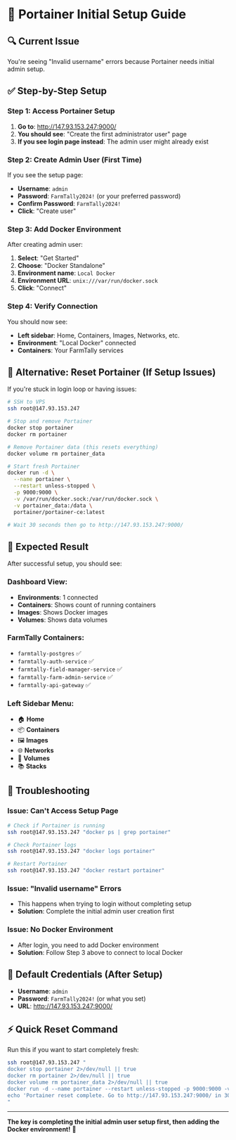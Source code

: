# 🚀 Portainer Initial Setup Guide

## 🔍 Current Issue
You're seeing "Invalid username" errors because Portainer needs initial admin setup.

## ✅ Step-by-Step Setup

### **Step 1: Access Portainer Setup**
1. **Go to**: http://147.93.153.247:9000/
2. **You should see**: "Create the first administrator user" page
3. **If you see login page instead**: The admin user might already exist

### **Step 2: Create Admin User (First Time)**
If you see the setup page:
- **Username**: `admin`
- **Password**: `FarmTally2024!` (or your preferred password)
- **Confirm Password**: `FarmTally2024!`
- **Click**: "Create user"

### **Step 3: Add Docker Environment**
After creating admin user:
1. **Select**: "Get Started"
2. **Choose**: "Docker Standalone"
3. **Environment name**: `Local Docker`
4. **Environment URL**: `unix:///var/run/docker.sock`
5. **Click**: "Connect"

### **Step 4: Verify Connection**
You should now see:
- **Left sidebar**: Home, Containers, Images, Networks, etc.
- **Environment**: "Local Docker" connected
- **Containers**: Your FarmTally services

## 🔧 Alternative: Reset Portainer (If Setup Issues)

If you're stuck in login loop or having issues:

```bash
# SSH to VPS
ssh root@147.93.153.247

# Stop and remove Portainer
docker stop portainer
docker rm portainer

# Remove Portainer data (this resets everything)
docker volume rm portainer_data

# Start fresh Portainer
docker run -d \
  --name portainer \
  --restart unless-stopped \
  -p 9000:9000 \
  -v /var/run/docker.sock:/var/run/docker.sock \
  -v portainer_data:/data \
  portainer/portainer-ce:latest

# Wait 30 seconds then go to http://147.93.153.247:9000/
```

## 🎯 Expected Result

After successful setup, you should see:

### **Dashboard View**:
- **Environments**: 1 connected
- **Containers**: Shows count of running containers
- **Images**: Shows Docker images
- **Volumes**: Shows data volumes

### **FarmTally Containers**:
- `farmtally-postgres` ✅
- `farmtally-auth-service` ✅
- `farmtally-field-manager-service` ✅
- `farmtally-farm-admin-service` ✅
- `farmtally-api-gateway` ✅

### **Left Sidebar Menu**:
- 🏠 **Home**
- 📦 **Containers**
- 🖼️ **Images**
- 🌐 **Networks**
- 💾 **Volumes**
- 📚 **Stacks**

## 🚨 Troubleshooting

### **Issue: Can't Access Setup Page**
```bash
# Check if Portainer is running
ssh root@147.93.153.247 "docker ps | grep portainer"

# Check Portainer logs
ssh root@147.93.153.247 "docker logs portainer"

# Restart Portainer
ssh root@147.93.153.247 "docker restart portainer"
```

### **Issue: "Invalid username" Errors**
- This happens when trying to login without completing setup
- **Solution**: Complete the initial admin user creation first

### **Issue: No Docker Environment**
- After login, you need to add Docker environment
- **Solution**: Follow Step 3 above to connect to local Docker

## 🔑 Default Credentials (After Setup)
- **Username**: `admin`
- **Password**: `FarmTally2024!` (or what you set)
- **URL**: http://147.93.153.247:9000/

## ⚡ Quick Reset Command

Run this if you want to start completely fresh:

```bash
ssh root@147.93.153.247 "
docker stop portainer 2>/dev/null || true
docker rm portainer 2>/dev/null || true
docker volume rm portainer_data 2>/dev/null || true
docker run -d --name portainer --restart unless-stopped -p 9000:9000 -v /var/run/docker.sock:/var/run/docker.sock -v portainer_data:/data portainer/portainer-ce:latest
echo 'Portainer reset complete. Go to http://147.93.153.247:9000/ in 30 seconds'
"
```

---

**The key is completing the initial admin user setup first, then adding the Docker environment!** 🎯
